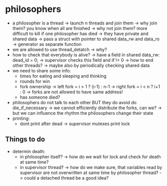 philosophers
============

- a philosopher is a thread
	-> launch n threads and join them
		-> why join them? you know when all are finished
		-> why not join them? more difficult to kill if one philosopher has died
	-> they have private and shared data
		-> pass a struct with pointer to shared data_rw and data_ro
		-> generator as separate function
- we are allowed to use thread_detatch
	-> why?
- how to check that everybody is alive?
	-> have a field in shared data_rw: dead_id = 0;
	-> supervisor checks this field and if != 0
		-> how to end other threads?
			-> maybe also by periodically checking shared data 
- we need to share some info:
	- times for eating and sleeping and thinking
	- rounds for win
	- fork ownership
		-> left fork = i > 1 ? (i-1) : n-1
		-> right fork = i < n ? i+1 : 0
		-> forks are not allowed to have same address!
	- has someone died?
- philosophers do not talk to each other BUT they do avoid do die_if_necessary
	-> we cannot efficiently distribute the forks, can we?
	-> but we can influence the rhythm the philosophers change their state
- printing:
	- dont print after dead -> supervisor mutexes print lock

Things to do
-----------

- determin death:
	- in philosopher itself?
		-> how do we wait for lock and check for death at same time?
	- in supervisor thread?
		-> how do we make sure, that variables read by supervisor are not overwritten at same time by philosopher thread?
			-> could a detached thread be a good idea?
